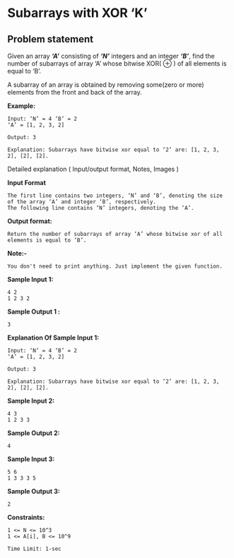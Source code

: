Subarrays with XOR ‘K’
======================

Problem statement
-----------------

Given an array _**‘A’**_ consisting of _**‘N’**_ integers and an integer _**‘B’**_, find the number of subarrays of array ‘A’ whose bitwise XOR( ⊕ ) of all elements is equal to ‘B’.

  

A subarray of an array is obtained by removing some(zero or more) elements from the front and back of the array.

  

**Example:**

    Input: ‘N’ = 4 ‘B’ = 2
    ‘A’ = [1, 2, 3, 2]
    
    Output: 3
    
    Explanation: Subarrays have bitwise xor equal to ‘2’ are: [1, 2, 3, 2], [2], [2].
    

Detailed explanation ( Input/output format, Notes, Images )

**Input Format**

    The first line contains two integers, ‘N’ and ‘B’, denoting the size of the array ‘A’ and integer ‘B’, respectively.
    The following line contains ‘N’ integers, denoting the ‘A’.
    

**Output format:**

    Return the number of subarrays of array ‘A’ whose bitwise xor of all elements is equal to ‘B’.
    

**Note:-**

    You don't need to print anything. Just implement the given function.
    

**Sample Input 1:**

    4 2
    1 2 3 2
    

**Sample Output 1 :**

    3
    

**Explanation Of Sample Input 1:**

    Input: ‘N’ = 4 ‘B’ = 2
    ‘A’ = [1, 2, 3, 2]
    
    Output: 3
    
    Explanation: Subarrays have bitwise xor equal to ‘2’ are: [1, 2, 3, 2], [2], [2].
    

**Sample Input 2:**

    4 3
    1 2 3 3
    

**Sample Output 2:**

    4
    

**Sample Input 3:**

    5 6
    1 3 3 3 5 
    

**Sample Output 3:**

    2
    

**Constraints:**

    1 <= N <= 10^3
    1 <= A[i], B <= 10^9
    
    Time Limit: 1-sec
